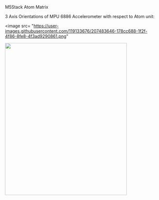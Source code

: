 M5Stack Atom Matrix 

3 Axis Orientations of MPU 6886 Accelerometer with respect to Atom unit:

<image src= "https://user-images.githubusercontent.com/119133676/207483646-178cc688-1f2f-4f86-8fe8-4f3ad9290861.png"

<image src= "https://user-images.githubusercontent.com/119133676/206929218-b0ab702c-c25c-4249-9610-4225cdde623e.png" width="400" height="500">
